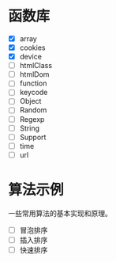 <!--
 * @Author: he2008
 * @Date: 2019-12-05 17:58:27
 * @LastEditors: he2008
 * @Description:
 * @FilePath: /utils/README.md
 -->

# 函数库

- [x] array
- [x] cookies
- [x] device
- [ ] htmlClass
- [ ] htmlDom
- [ ] function
- [ ] keycode
- [ ] Object
- [ ] Random
- [ ] Regexp
- [ ] String
- [ ] Support
- [ ] time
- [ ] url

# 算法示例

一些常用算法的基本实现和原理。

- [ ] 冒泡排序
- [ ] 插入排序
- [ ] 快速排序
